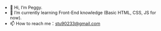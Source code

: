 - 👋 Hi, I’m Peggy.
- 🌱 I’m currently learning Front-End knowledge (Basic HTML, CSS, JS for now).
- 📫 How to reach me：stu90233@gmail.com
